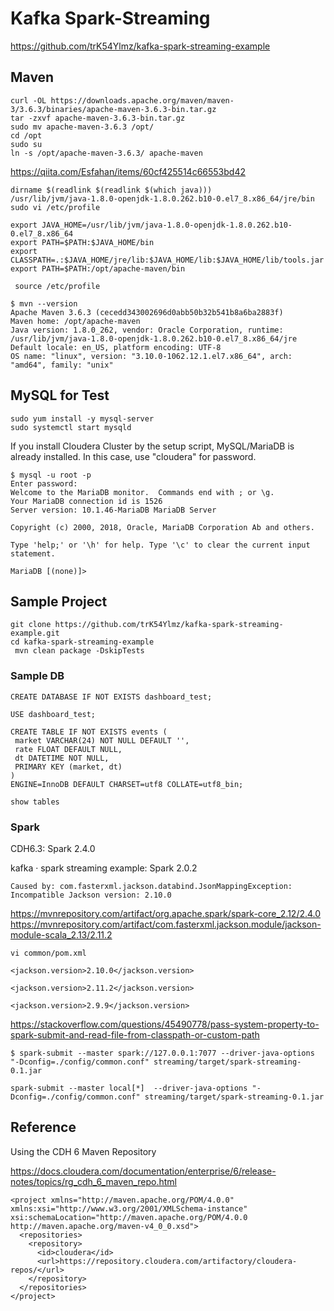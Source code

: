 # Kafka Spark-Streaming

https://github.com/trK54Ylmz/kafka-spark-streaming-example


## Maven

```
curl -OL https://downloads.apache.org/maven/maven-3/3.6.3/binaries/apache-maven-3.6.3-bin.tar.gz
tar -zxvf apache-maven-3.6.3-bin.tar.gz
sudo mv apache-maven-3.6.3 /opt/
cd /opt
sudo su
ln -s /opt/apache-maven-3.6.3/ apache-maven
```
https://qiita.com/Esfahan/items/60cf425514c66553bd42
```
dirname $(readlink $(readlink $(which java)))
/usr/lib/jvm/java-1.8.0-openjdk-1.8.0.262.b10-0.el7_8.x86_64/jre/bin
sudo vi /etc/profile
```

```
export JAVA_HOME=/usr/lib/jvm/java-1.8.0-openjdk-1.8.0.262.b10-0.el7_8.x86_64
export PATH=$PATH:$JAVA_HOME/bin
export CLASSPATH=.:$JAVA_HOME/jre/lib:$JAVA_HOME/lib:$JAVA_HOME/lib/tools.jar 
export PATH=$PATH:/opt/apache-maven/bin
```

```
 source /etc/profile
```

```
$ mvn --version
Apache Maven 3.6.3 (cecedd343002696d0abb50b32b541b8a6ba2883f)
Maven home: /opt/apache-maven
Java version: 1.8.0_262, vendor: Oracle Corporation, runtime: /usr/lib/jvm/java-1.8.0-openjdk-1.8.0.262.b10-0.el7_8.x86_64/jre
Default locale: en_US, platform encoding: UTF-8
OS name: "linux", version: "3.10.0-1062.12.1.el7.x86_64", arch: "amd64", family: "unix"
```

## MySQL for Test

```
sudo yum install -y mysql-server
sudo systemctl start mysqld
```
If you install Cloudera Cluster by the setup script, MySQL/MariaDB is already installed. In this case, use "cloudera" for password.

```
$ mysql -u root -p
Enter password: 
Welcome to the MariaDB monitor.  Commands end with ; or \g.
Your MariaDB connection id is 1526
Server version: 10.1.46-MariaDB MariaDB Server

Copyright (c) 2000, 2018, Oracle, MariaDB Corporation Ab and others.

Type 'help;' or '\h' for help. Type '\c' to clear the current input statement.

MariaDB [(none)]> 
```

## Sample Project
```
git clone https://github.com/trK54Ylmz/kafka-spark-streaming-example.git
cd kafka-spark-streaming-example
 mvn clean package -DskipTests
```

### Sample DB
```
CREATE DATABASE IF NOT EXISTS dashboard_test;

USE dashboard_test;

CREATE TABLE IF NOT EXISTS events (
 market VARCHAR(24) NOT NULL DEFAULT '',
 rate FLOAT DEFAULT NULL,
 dt DATETIME NOT NULL,
 PRIMARY KEY (market, dt)
)
ENGINE=InnoDB DEFAULT CHARSET=utf8 COLLATE=utf8_bin;
```

```
show tables
```

### Spark

CDH6.3: Spark 2.4.0

kafka · spark streaming example: Spark 2.0.2

```
Caused by: com.fasterxml.jackson.databind.JsonMappingException: Incompatible Jackson version: 2.10.0
```

https://mvnrepository.com/artifact/org.apache.spark/spark-core_2.12/2.4.0
https://mvnrepository.com/artifact/com.fasterxml.jackson.module/jackson-module-scala_2.13/2.11.2

```
vi common/pom.xml 
```
```
<jackson.version>2.10.0</jackson.version>
```
```
<jackson.version>2.11.2</jackson.version>
```
```
<jackson.version>2.9.9</jackson.version>
```

https://stackoverflow.com/questions/45490778/pass-system-property-to-spark-submit-and-read-file-from-classpath-or-custom-path

```
$ spark-submit --master spark://127.0.0.1:7077 --driver-java-options "-Dconfig=./config/common.conf" streaming/target/spark-streaming-0.1.jar
```

```
spark-submit --master local[*]  --driver-java-options "-Dconfig=./config/common.conf" streaming/target/spark-streaming-0.1.jar
```
## Reference

Using the CDH 6 Maven Repository

https://docs.cloudera.com/documentation/enterprise/6/release-notes/topics/rg_cdh_6_maven_repo.html

```
<project xmlns="http://maven.apache.org/POM/4.0.0" xmlns:xsi="http://www.w3.org/2001/XMLSchema-instance" xsi:schemaLocation="http://maven.apache.org/POM/4.0.0 http://maven.apache.org/maven-v4_0_0.xsd">
  <repositories>
    <repository>
      <id>cloudera</id>
      <url>https://repository.cloudera.com/artifactory/cloudera-repos/</url>
    </repository>
  </repositories>
</project>
```
